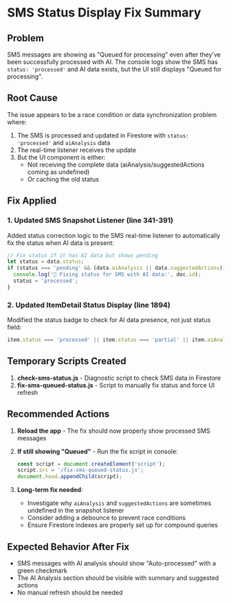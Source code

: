 # SMS Status Display Fix Summary

## Problem
SMS messages are showing as "Queued for processing" even after they've been successfully processed with AI. The console logs show the SMS has `status: 'processed'` and AI data exists, but the UI still displays "Queued for processing".

## Root Cause
The issue appears to be a race condition or data synchronization problem where:
1. The SMS is processed and updated in Firestore with `status: 'processed'` and `aiAnalysis` data
2. The real-time listener receives the update
3. But the UI component is either:
   - Not receiving the complete data (aiAnalysis/suggestedActions coming as undefined)
   - Or caching the old status

## Fix Applied

### 1. Updated SMS Snapshot Listener (line 341-391)
Added status correction logic to the SMS real-time listener to automatically fix the status when AI data is present:
```javascript
// Fix status if it has AI data but shows pending
let status = data.status;
if (status === 'pending' && (data.aiAnalysis || data.suggestedActions)) {
  console.log('🔧 Fixing status for SMS with AI data:', doc.id);
  status = 'processed';
}
```

### 2. Updated ItemDetail Status Display (line 1894)
Modified the status badge to check for AI data presence, not just status field:
```javascript
item.status === 'processed' || item.status === 'partial' || item.aiAnalysis || item.suggestedActions
```

## Temporary Scripts Created

1. **check-sms-status.js** - Diagnostic script to check SMS data in Firestore
2. **fix-sms-queued-status.js** - Script to manually fix status and force UI refresh

## Recommended Actions

1. **Reload the app** - The fix should now properly show processed SMS messages
2. **If still showing "Queued"** - Run the fix script in console:
   ```javascript
   const script = document.createElement('script');
   script.src = '/fix-sms-queued-status.js';
   document.head.appendChild(script);
   ```

3. **Long-term fix needed**: 
   - Investigate why `aiAnalysis` and `suggestedActions` are sometimes undefined in the snapshot listener
   - Consider adding a debounce to prevent race conditions
   - Ensure Firestore indexes are properly set up for compound queries

## Expected Behavior After Fix
- SMS messages with AI analysis should show "Auto-processed" with a green checkmark
- The AI Analysis section should be visible with summary and suggested actions
- No manual refresh should be needed
